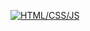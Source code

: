 
[![HTML/CSS/JS](https://www.pinclipart.com/picdir/middle/553-5535032_html-css-javascript-logo-clipart.png)](https://www.youtube.com/watch?v=gT0Lh1eYk78)
